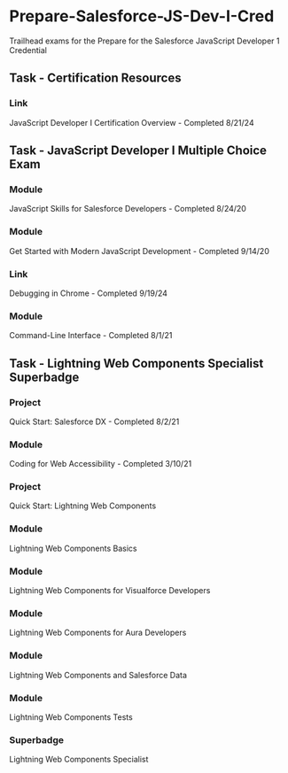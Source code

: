 # Prepare-Salesforce-JS-Dev-I-Cred
Trailhead exams for the Prepare for the Salesforce JavaScript Developer 1 Credential

## Task - Certification Resources

### Link
JavaScript Developer I Certification Overview - Completed 8/21/24

 
## Task - JavaScript Developer I Multiple Choice Exam

### Module 
JavaScript Skills for Salesforce Developers - Completed 8/24/20

### Module
Get Started with Modern JavaScript Development - Completed 9/14/20

### Link 
Debugging in Chrome - Completed 9/19/24

### Module
Command-Line Interface - Completed 8/1/21


## Task - Lightning Web Components Specialist Superbadge

### Project
Quick Start: Salesforce DX - Completed 8/2/21

### Module
Coding for Web Accessibility - Completed 3/10/21

### Project
Quick Start: Lightning Web Components

### Module
Lightning Web Components Basics

### Module
Lightning Web Components for Visualforce Developers

### Module
Lightning Web Components for Aura Developers

### Module
Lightning Web Components and Salesforce Data

### Module
Lightning Web Components Tests

### Superbadge
Lightning Web Components Specialist